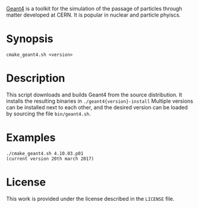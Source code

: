 [Geant4](https://cern.ch/geant4/) is a toolkit for the simulation of the passage of particles through matter developed at CERN. It is popular in nuclear and particle phyiscs.

# Synopsis

```
cmake_geant4.sh <version>
```

# Description

This script downloads and builds Geant4 from the source distribution. It installs the resulting binaries in 
`./geant4{version}-install` 
Multiple versions can be installed next to each other, and the desired version can be loaded by sourcing the file `bin/geant4.sh`.

# Examples

```
./cmake_geant4.sh 4.10.03.p01  
(current version 20th march 2017)
```

# License

This work is provided under the license described in the `LICENSE` file.
